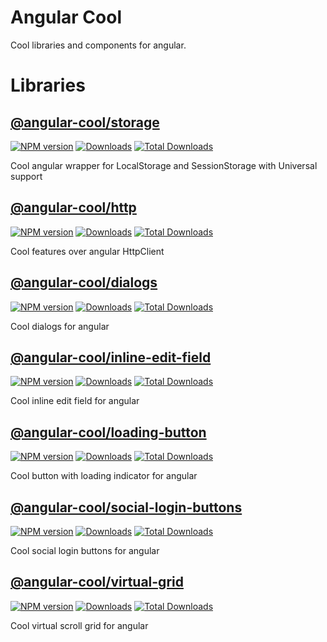 [storage-npm-url]: https://npmjs.org/package/@angular-cool/storage
[storage-npm-image]: https://img.shields.io/npm/v/@angular-cool/storage.svg
[storage-downloads-image]: https://img.shields.io/npm/dm/@angular-cool/storage.svg
[storage-total-downloads-image]: https://img.shields.io/npm/dt/@angular-cool/storage.svg

[http-npm-url]: https://npmjs.org/package/@angular-cool/http
[http-npm-image]: https://img.shields.io/npm/v/@angular-cool/http.svg
[http-downloads-image]: https://img.shields.io/npm/dm/@angular-cool/http.svg
[http-total-downloads-image]: https://img.shields.io/npm/dt/@angular-cool/http.svg

[dialogs-npm-url]: https://npmjs.org/package/@angular-cool/dialogs
[dialogs-npm-image]: https://img.shields.io/npm/v/@angular-cool/dialogs.svg
[dialogs-downloads-image]: https://img.shields.io/npm/dm/@angular-cool/dialogs.svg
[dialogs-total-downloads-image]: https://img.shields.io/npm/dt/@angular-cool/dialogs.svg

[inline-edit-field-npm-url]: https://npmjs.org/package/@angular-cool/inline-edit-field
[inline-edit-field-npm-image]: https://img.shields.io/npm/v/@angular-cool/inline-edit-field.svg
[inline-edit-field-downloads-image]: https://img.shields.io/npm/dm/@angular-cool/inline-edit-field.svg
[inline-edit-field-total-downloads-image]: https://img.shields.io/npm/dt/@angular-cool/inline-edit-field.svg

[loading-button-npm-url]: https://npmjs.org/package/@angular-cool/loading-button
[loading-button-npm-image]: https://img.shields.io/npm/v/@angular-cool/loading-button.svg
[loading-button-downloads-image]: https://img.shields.io/npm/dm/@angular-cool/loading-button.svg
[loading-button-total-downloads-image]: https://img.shields.io/npm/dt/@angular-cool/loading-button.svg

[social-login-buttons-npm-url]: https://npmjs.org/package/@angular-cool/social-login-buttons
[social-login-buttons-npm-image]: https://img.shields.io/npm/v/@angular-cool/social-login-buttons.svg
[social-login-buttons-downloads-image]: https://img.shields.io/npm/dm/@angular-cool/social-login-buttons.svg
[social-login-buttons-total-downloads-image]: https://img.shields.io/npm/dt/@angular-cool/social-login-buttons.svg

[virtual-grid-npm-url]: https://npmjs.org/package/@angular-cool/virtual-grid
[virtual-grid-npm-image]: https://img.shields.io/npm/v/@angular-cool/virtual-grid.svg
[virtual-grid-downloads-image]: https://img.shields.io/npm/dm/@angular-cool/virtual-grid.svg
[virtual-grid-total-downloads-image]: https://img.shields.io/npm/dt/@angular-cool/virtual-grid.svg

# Angular Cool

Cool libraries and components for angular.

# Libraries

## [@angular-cool/storage](/projects/storage/README.md) 
[![NPM version][storage-npm-image]][storage-npm-url] [![Downloads][storage-downloads-image]][storage-npm-url]  [![Total Downloads][storage-total-downloads-image]][storage-npm-url]

Cool angular wrapper for LocalStorage and SessionStorage with Universal support

## [@angular-cool/http](/projects/http/README.md) 
[![NPM version][http-npm-image]][http-npm-url] [![Downloads][http-downloads-image]][http-npm-url]  [![Total Downloads][http-total-downloads-image]][http-npm-url]

Cool features over angular HttpClient

## [@angular-cool/dialogs](/projects/dialogs/README.md) 
[![NPM version][dialogs-npm-image]][dialogs-npm-url] [![Downloads][dialogs-downloads-image]][dialogs-npm-url]  [![Total Downloads][dialogs-total-downloads-image]][dialogs-npm-url]

Cool dialogs for angular

## [@angular-cool/inline-edit-field](/projects/inline-edit-field/README.md) 
[![NPM version][inline-edit-field-npm-image]][inline-edit-field-npm-url] [![Downloads][inline-edit-field-downloads-image]][inline-edit-field-npm-url]  [![Total Downloads][inline-edit-field-total-downloads-image]][inline-edit-field-npm-url]

Cool inline edit field for angular

## [@angular-cool/loading-button](/projects/loading-button/README.md) 
[![NPM version][loading-button-npm-image]][loading-button-npm-url] [![Downloads][loading-button-downloads-image]][loading-button-npm-url]  [![Total Downloads][loading-button-total-downloads-image]][loading-button-npm-url]

Cool button with loading indicator for angular

## [@angular-cool/social-login-buttons](/projects/social-login-buttons/README.md) 
[![NPM version][social-login-buttons-npm-image]][social-login-buttons-npm-url] [![Downloads][social-login-buttons-downloads-image]][social-login-buttons-npm-url]  [![Total Downloads][social-login-buttons-total-downloads-image]][social-login-buttons-npm-url]

Cool social login buttons for angular

## [@angular-cool/virtual-grid](/projects/virtual-grid/README.md) 
[![NPM version][virtual-grid-npm-image]][virtual-grid-npm-url] [![Downloads][virtual-grid-downloads-image]][virtual-grid-npm-url]  [![Total Downloads][virtual-grid-total-downloads-image]][virtual-grid-npm-url]

Cool virtual scroll grid for angular

